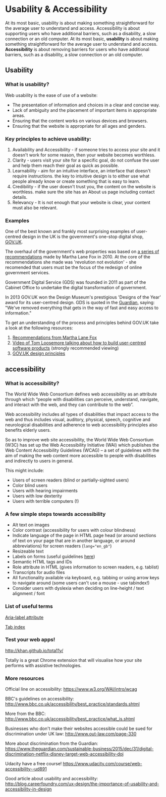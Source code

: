 # Usability & Accessibility

At its most basic, usability is about making something straightforward for the average user to understand and access. Accessibility is about supporting users who have additional barriers, such as a disability, a slow connection or an old computer.
At its most basic, __usability__ is about making something straightforward for the average user to understand and access. __Accessibility__ is about removing barriers for users who have additional barriers, such as a disability, a slow connection or an old computer.

## Usability


### What is usability?
Web usability is the ease of use of a website:
 - The presentation of information and choices in a clear and concise way.
 - Lack of ambiguity and the placement of important items in appropriate areas.
 - Ensuring that the content works on various devices and browsers.
 - Ensuring that the website is appropriate for all ages and genders.

### Key principles to achieve usability:
  1. Availability and Accessibility - if someone tries to access your site and it doesn't work for some reason, then your website becomes worthless.
  2. Clarity - users visit your site for a specific goal, do not confuse the user and help them reach their goal as quick as possible.
  3. Learnability - aim for an intuitive interface, an interface that doesn't require instructions. the key to intuitive design is to either use what people already know or create something that is easy to learn.
  4. Credibility - if the user doesn't trust you, the content on the website is worthless.
  make sure the site has an About us page including contact details.
  5. Relevancy - It is not enough that your website is clear, your content must also be relevant.

### Examples

One of the best known and frankly most surprising examples of user-centred design in the UK is the government's one-stop digital shop, [GOV.UK](https://www.gov.uk/).

The overhaul of the government's web properties was based on [a series of recommendations](https://www.gov.uk/government/uploads/system/uploads/attachment_data/file/60993/Martha_20Lane_20Fox_s_20letter_20to_20Francis_20Maude_2014th_20Oct_202010.pdf) made by Martha Lane Fox in 2010. At the core of the recommendations she made was 'revolution not evolution' - she recomended that users must be the focus of the redesign of online government services.

Government Digital Service (GDS) was founded in 2011
as part of the Cabinet Office to undertake the digital transformation of government.

In 2013 GOV.UK won the Design Museum's prestigious 'Designs of the Year' award for its user-centred design. GDS is quoted in the [Guardian](https://www.theguardian.com/artanddesign/2013/apr/16/government-website-design-of-year), saying: "We've removed everything that gets in the way of fast and easy access to information."

To get an understanding of the process and principles behind GOV.UK take a look at the following resources:
1. [Recommendations from Martha Lane Fox](https://www.gov.uk/government/uploads/system/uploads/attachment_data/file/60993/Martha_20Lane_20Fox_s_20letter_20to_20Francis_20Maude_2014th_20Oct_202010.pdf)
2. [Video of Tom Loosemore talking about how to build user-centred software products](https://vimeo.com/58798945) (strongly recommended viewing)
3. [GOV.UK design principles](https://www.gov.uk/design-principles)

## accessibility

### What is accessibility?

The World Wide Web Consortium defines web accessibility as an attribute through which “people with disabilities can perceive, understand, navigate, and interact with the web, and they can contribute to the web”.

Web accessibility includes all types of disabilities that impact access to the web and thus includes visual, auditory, physical, speech, cognitive and neurological disabilities and adherence to web accessibility principles also benefits elderly users.

So as to improve web site accessibility, the World Wide Web Consortium (W3C) has set up the Web Accessibility Initiative (WAI) which publishes the Web Content Accessibility Guidelines (WCAG) – a set of guidelines with the aim of making the web content more accessible to people with disabilities and indirectly to users in general.


This might include:

- Users of screen readers (blind or partially-sighted users)
- Color blind users
- Users with hearing impairments
- Users with low dexterity
- Users with terrible computers (!)


### A few simple steps towards accessibility

- Alt text on images
- Color contrast (accessibility for users with colour blindness)
- Indicate language of the page in HTML page head (or around sections of text on your page that are in another language, or around abbreviations) for screen readers (```lang="en_gb"```)
- Resizeable text
- Labels on forms (useful guidelines [here](http://www.bbc.co.uk/guidelines/futuremedia/accessibility/html/form-labels.shtml  ))
- Semantic HTML tags and IDs
- Role attribute in HTML (gives information to screen readers, e.g. tablist)
- Transcripts for audio files
- All functionality available via keyboard, e.g. tabbing or using arrow keys to navigate around (some users can't use a mouse - use tabindex!)
- Consider users with dyslexia when deciding on line-height / text alignment / font


### List of useful terms

[Aria-label attribute](https://developer.mozilla.org/en-US/docs/Web/Accessibility/ARIA/ARIA_Techniques/Using_the_aria-label_attribute)

[Tab index](https://developer.mozilla.org/en-US/docs/Web/HTML/Global_attributes/tabindex)


### Test your web apps!

http://khan.github.io/tota11y/

Totally is a great Chrome extension that will visualise how your site performs with assistive technologies.


### More resources

Official line on accessibility: https://www.w3.org/WAI/intro/wcag

BBC's guidelines on accessibility: http://www.bbc.co.uk/accessibility/best_practice/standards.shtml

More from the BBC: http://www.bbc.co.uk/accessibility/best_practice/what_is.shtml

Businesses who don't make their websites accessible could be sued for discrimination under UK law: http://www.out-law.com/page-330

More about discrimination from the Guardian: https://www.theguardian.com/sustainable-business/2015/dec/31/digital-discrimination-netflix-disney-target-web-accessibility-doj

Udacity have a free course! https://www.udacity.com/course/web-accessibility--ud891

Good article about usability and accessibility: http://blog.careerfoundry.com/ux-design/the-importance-of-usability-and-accessibility-in-design

